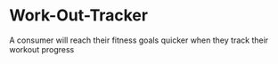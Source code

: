 # Work-Out-Tracker
A consumer will reach their fitness goals quicker when they track their workout progress
